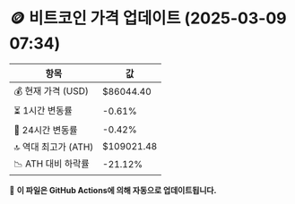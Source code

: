 # 🪙 비트코인 가격 업데이트 (2025-03-09 07:34)

| 항목                | 값 |
|--------------------|----------------|
| 💰 현재 가격 (USD) | $86044.40 |
| ⏳ 1시간 변동률    | -0.61% |
| 📆 24시간 변동률   | -0.42% |
| 🔝 역대 최고가 (ATH) | $109021.48 |
| 📉 ATH 대비 하락률 | -21.12% |

🔄 **이 파일은 GitHub Actions에 의해 자동으로 업데이트됩니다.**
